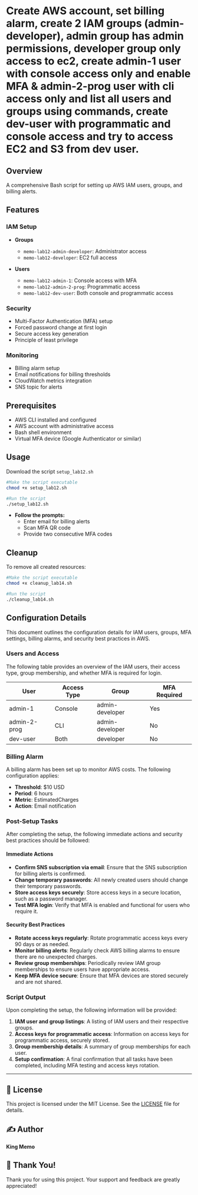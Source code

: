# Create AWS account, set billing alarm, create 2 IAM groups (admin-developer), admin group has admin permissions, developer group only access to ec2,  create admin-1 user with console access only and enable MFA & admin-2-prog user with cli access only and list all users and groups using commands, create dev-user with programmatic and console access and try to access EC2 and S3 from dev user.

## Overview

A comprehensive Bash script for setting up AWS IAM users, groups, and billing alerts.

## Features

### IAM Setup
- **Groups**
  - `memo-lab12-admin-developer`: Administrator access
  - `memo-lab12-developer`: EC2 full access

- **Users**
  - `memo-lab12-admin-1`: Console access with MFA
  - `memo-lab12-admin-2-prog`: Programmatic access
  - `memo-lab12-dev-user`: Both console and programmatic access

### Security
- Multi-Factor Authentication (MFA) setup
- Forced password change at first login
- Secure access key generation
- Principle of least privilege

### Monitoring
- Billing alarm setup
- Email notifications for billing thresholds
- CloudWatch metrics integration
- SNS topic for alerts

## Prerequisites
- AWS CLI installed and configured
- AWS account with administrative access
- Bash shell environment
- Virtual MFA device (Google Authenticator or similar)

## Usage
Download the script `setup_lab12.sh`
```bash
#Make the script executable
chmod +x setup_lab12.sh

#Run the script
./setup_lab12.sh
```
- **Follow the prompts:**
  - Enter email for billing alerts
  - Scan MFA QR code
  - Provide two consecutive MFA codes

## Cleanup
To remove all created resources:
```bash
#Make the script executable
chmod +x cleanup_lab14.sh

#Run the script
./cleanup_lab14.sh
```

## Configuration Details

This document outlines the configuration details for IAM users, groups, MFA settings, billing alarms, and security best practices in AWS.

### Users and Access

The following table provides an overview of the IAM users, their access type, group membership, and whether MFA is required for login.

| **User**        | **Access Type** | **Group**         | **MFA Required** |
|-----------------|-----------------|-------------------|------------------|
| admin-1         | Console         | admin-developer   | Yes              |
| admin-2-prog    | CLI             | admin-developer   | No               |
| dev-user        | Both            | developer         | No               |

### Billing Alarm

A billing alarm has been set up to monitor AWS costs. The following configuration applies:

- **Threshold**: $10 USD
- **Period**: 6 hours
- **Metric**: EstimatedCharges
- **Action**: Email notification

### Post-Setup Tasks

After completing the setup, the following immediate actions and security best practices should be followed:

#### Immediate Actions

- **Confirm SNS subscription via email**: Ensure that the SNS subscription for billing alerts is confirmed.
- **Change temporary passwords**: All newly created users should change their temporary passwords.
- **Store access keys securely**: Store access keys in a secure location, such as a password manager.
- **Test MFA login**: Verify that MFA is enabled and functional for users who require it.

#### Security Best Practices

- **Rotate access keys regularly**: Rotate programmatic access keys every 90 days or as needed.
- **Monitor billing alerts**: Regularly check AWS billing alarms to ensure there are no unexpected charges.
- **Review group memberships**: Periodically review IAM group memberships to ensure users have appropriate access.
- **Keep MFA device secure**: Ensure that MFA devices are stored securely and are not shared.

### Script Output

Upon completing the setup, the following information will be provided:

1. **IAM user and group listings**: A listing of IAM users and their respective groups.
2. **Access keys for programmatic access**: Information on access keys for programmatic access, securely stored.
3. **Group membership details**: A summary of group memberships for each user.
4. **Setup confirmation**: A final confirmation that all tasks have been completed, including MFA testing and access keys rotation.


---

## 📄 License
This project is licensed under the MIT License. See the [LICENSE](LICENSE) file for details.

## ✍️ Author
**King Memo**

## 🙏 Thank You!
Thank you for using this project. Your support and feedback are greatly appreciated!





